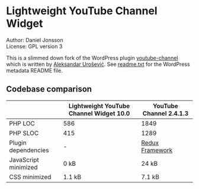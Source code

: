 # Lightweight YouTube Channel Widget

Author: Daniel Jonsson  
License: GPL version 3

This is a slimmed down fork of the WordPress plugin
[youtube-channel](http://wordpress.org/plugins/youtube-channel/) which is
written by [Aleksandar Urošević](http://urosevic.net/). See
[readme.txt](readme.txt) for the WordPress metadata README file.

## Codebase comparison

|     | Lightweight YouTube Channel Widget 10.0  | YouTube Channel 2.4.1.3 |
| --- | ---------------------------------------- | ----------------------- |
| PHP LOC | 586 | 1849 |
| PHP SLOC | 415 | 1289 |
| Plugin dependencies | - | [Redux Framework](http://reduxframework.com/) |
| JavaScript minimized | 0 kB | 24 kB |
| CSS minimized | 1.1 kB | 7.1 kB |

